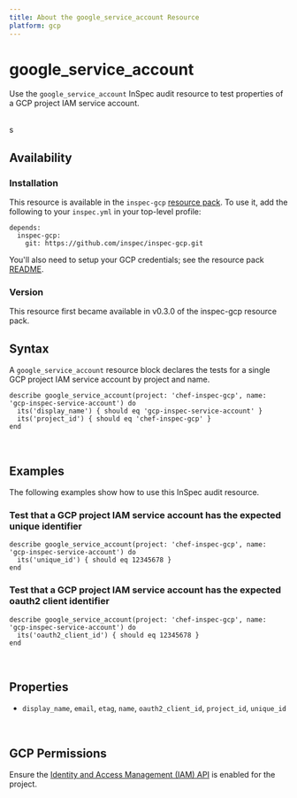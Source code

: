 ```yaml
---
title: About the google_service_account Resource
platform: gcp
---
```


# google\_service\_account

Use the `google_service_account` InSpec audit resource to test properties of a GCP project IAM service account.

<br>s

## Availability

### Installation

This resource is available in the `inspec-gcp` [resource pack](https://www.inspec.io/docs/reference/glossary/#resource-pack).  To use it, add the following to your `inspec.yml` in your top-level profile:

    depends:
      inspec-gcp:
        git: https://github.com/inspec/inspec-gcp.git

You'll also need to setup your GCP credentials; see the resource pack [README](https://github.com/inspec/inspec-gcp#prerequisites).

### Version

This resource first became available in v0.3.0 of the inspec-gcp resource pack.

## Syntax

A `google_service_account` resource block declares the tests for a single GCP project IAM service account by project and name.

    describe google_service_account(project: 'chef-inspec-gcp', name: 'gcp-inspec-service-account') do
      its('display_name') { should eq 'gcp-inspec-service-account' }
      its('project_id') { should eq 'chef-inspec-gcp' }
    end

<br>

## Examples

The following examples show how to use this InSpec audit resource.

### Test that a GCP project IAM service account has the expected unique identifier

    describe google_service_account(project: 'chef-inspec-gcp', name: 'gcp-inspec-service-account') do
      its('unique_id') { should eq 12345678 }
    end

### Test that a GCP project IAM service account has the expected oauth2 client identifier

    describe google_service_account(project: 'chef-inspec-gcp', name: 'gcp-inspec-service-account') do
      its('oauth2_client_id') { should eq 12345678 }
    end

<br>

## Properties

*  `display_name`, `email`, `etag`, `name`, `oauth2_client_id`, `project_id`, `unique_id`

<br>


## GCP Permissions

Ensure the [Identity and Access Management (IAM) API](https://console.cloud.google.com/apis/library/iam.googleapis.com/) is enabled for the project.